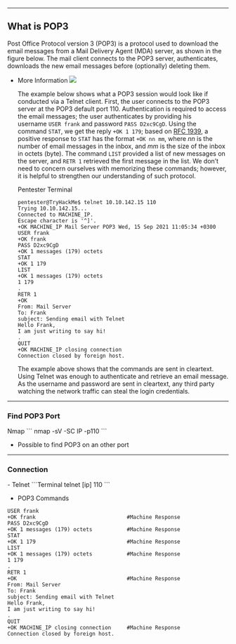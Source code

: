 --- ---

<h2>What is POP3</h2>

Post Office Protocol version 3 (POP3) is a protocol used to download the email messages from a Mail Delivery Agent (MDA) server, as shown in the figure below. The mail client connects to the POP3 server, authenticates, downloads the new email messages before (optionally) deleting them.

- More Information
	![](https://tryhackme-images.s3.amazonaws.com/user-uploads/5f04259cf9bf5b57aed2c476/room-content/ed910ad418376edc846846fc2a0dd3f6.png)
	
	The example below shows what a POP3 session would look like if conducted via a Telnet client. First, the user connects to the POP3 server at the POP3 default port 110. Authentication is required to access the email messages; the user authenticates by providing his username `USER frank` and password `PASS D2xc9CgD`. Using the command `STAT`, we get the reply `+OK 1 179`; based on [RFC 1939](https://datatracker.ietf.org/doc/html/rfc1939), a positive response to `STAT` has the format `+OK nn mm`, where _nn_ is the number of email messages in the inbox, and _mm_ is the size of the inbox in octets (byte). The command `LIST` provided a list of new messages on the server, and `RETR 1` retrieved the first message in the list. We don’t need to concern ourselves with memorizing these commands; however, it is helpful to strengthen our understanding of such protocol.
	
	Pentester Terminal
	
	```shell-session
	pentester@TryHackMe$ telnet 10.10.142.15 110
	Trying 10.10.142.15...
	Connected to MACHINE_IP.
	Escape character is '^]'.
	+OK MACHINE_IP Mail Server POP3 Wed, 15 Sep 2021 11:05:34 +0300 
	USER frank
	+OK frank
	PASS D2xc9CgD
	+OK 1 messages (179) octets
	STAT
	+OK 1 179
	LIST
	+OK 1 messages (179) octets
	1 179
	.
	RETR 1
	+OK
	From: Mail Server 
	To: Frank 
	subject: Sending email with Telnet
	Hello Frank,
	I am just writing to say hi!
	.
	QUIT
	+OK MACHINE_IP closing connection
	Connection closed by foreign host.
	```
	
	The example above shows that the commands are sent in cleartext. Using Telnet was enough to authenticate and retrieve an email message. As the username and password are sent in cleartext, any third party watching the network traffic can steal the login credentials.

---
<h3>Find POP3 Port</h3>
Nmap
```
nmap -sV -SC IP -p110
```

- Possible to find POP3 on an other port

---
<h3>Connection</h3>
- Telnet
```Terminal
telnet [ip] 110
```

- POP3 Commands
```Terminal
USER frank
+OK frank                             #Machine Response
PASS D2xc9CgD
+OK 1 messages (179) octets           #Machine Response
STAT
+OK 1 179                             #Machine Response
LIST
+OK 1 messages (179) octets           #Machine Response
1 179
.
RETR 1
+OK                                   #Machine Response
From: Mail Server 
To: Frank 
subject: Sending email with Telnet
Hello Frank,
I am just writing to say hi!
.
QUIT
+OK MACHINE_IP closing connection     #Machine Response
Connection closed by foreign host.
```
